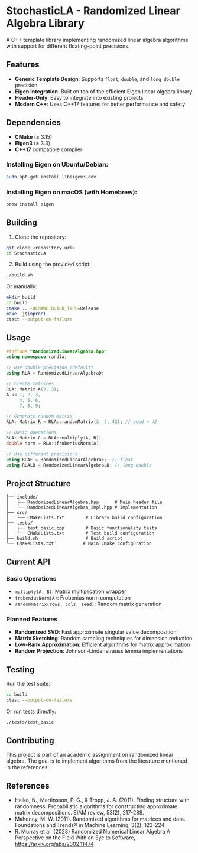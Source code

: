 # StochasticLA - Randomized Linear Algebra Library

A C++ template library implementing randomized linear algebra algorithms with support for different floating-point precisions.

## Features

- **Generic Template Design**: Supports `float`, `double`, and `long double` precision
- **Eigen Integration**: Built on top of the efficient Eigen linear algebra library
- **Header-Only**: Easy to integrate into existing projects
- **Modern C++**: Uses C++17 features for better performance and safety

## Dependencies

- **CMake** (≥ 3.15)
- **Eigen3** (≥ 3.3)
- **C++17** compatible compiler

### Installing Eigen on Ubuntu/Debian:
```bash
sudo apt-get install libeigen3-dev
```

### Installing Eigen on macOS (with Homebrew):
```bash
brew install eigen
```

## Building

1. Clone the repository:
```bash
git clone <repository-url>
cd StochasticLA
```

2. Build using the provided script:
```bash
./build.sh
```

Or manually:
```bash
mkdir build
cd build
cmake .. -DCMAKE_BUILD_TYPE=Release
make -j$(nproc)
ctest --output-on-failure
```

## Usage

```cpp
#include "RandomizedLinearAlgebra.hpp"
using namespace randla;

// Use double precision (default)
using RLA = RandomizedLinearAlgebraD;

// Create matrices
RLA::Matrix A(3, 3);
A << 1, 2, 3,
     4, 5, 6,
     7, 8, 9;

// Generate random matrix
RLA::Matrix R = RLA::randomMatrix(3, 3, 42); // seed = 42

// Basic operations
RLA::Matrix C = RLA::multiply(A, R);
double norm = RLA::frobeniusNorm(A);

// Use different precisions
using RLAF = RandomizedLinearAlgebraF;  // float
using RLALD = RandomizedLinearAlgebraLD; // long double
```

## Project Structure

```
├── include/
│   ├── RandomizedLinearAlgebra.hpp      # Main header file
│   └── RandomizedLinearAlgebra_impl.hpp # Implementation
├── src/
│   └── CMakeLists.txt        # Library build configuration
├── tests/
│   ├── test_basic.cpp        # Basic functionality tests
│   └── CMakeLists.txt        # Test build configuration
├── build.sh                  # Build script
└── CMakeLists.txt           # Main CMake configuration
```

## Current API

### Basic Operations
- `multiply(A, B)`: Matrix multiplication wrapper
- `frobeniusNorm(A)`: Frobenius norm computation
- `randomMatrix(rows, cols, seed)`: Random matrix generation

### Planned Features
- **Randomized SVD**: Fast approximate singular value decomposition
- **Matrix Sketching**: Random sampling techniques for dimension reduction
- **Low-Rank Approximation**: Efficient algorithms for matrix approximation
- **Random Projection**: Johnson-Lindenstrauss lemma implementations

## Testing

Run the test suite:
```bash
cd build
ctest --output-on-failure
```

Or run tests directly:
```bash
./tests/test_basic
```

## Contributing

This project is part of an academic assignment on randomized linear algebra. The goal is to implement algorithms from the literature mentioned in the references.

## References

- Halko, N., Martinsson, P. G., & Tropp, J. A. (2011). Finding structure with randomness: Probabilistic algorithms for constructing approximate matrix decompositions. SIAM review, 53(2), 217-288.
- Mahoney, M. W. (2011). Randomized algorithms for matrices and data. Foundations and Trends® in Machine Learning, 3(2), 123-224.
- R. Murray et al. (2023) Randomized Numerical Linear Algebra A Perspective on the Field With an Eye to Software, https://arxiv.org/abs/2302.11474
